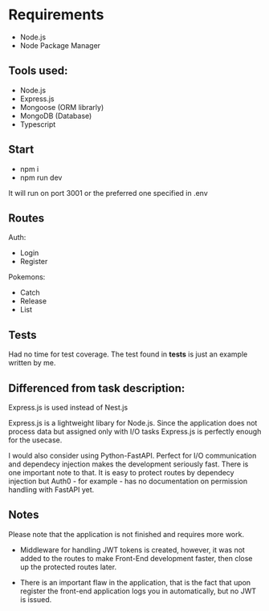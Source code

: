 # Requirements

- Node.js
- Node Package Manager

## Tools used:

- Node.js
- Express.js
- Mongoose (ORM librarly)
- MongoDB (Database)
- Typescript

## Start

- npm i
- npm run dev

It will run on port 3001 or the preferred one specified in .env

## Routes

Auth:
- Login
- Register

Pokemons:
- Catch
- Release
- List

## Tests

Had no time for test coverage. The test found in __tests__ is just an example written by me.

## Differenced from task description:

Express.js is used instead of Nest.js

Express.js is a lightweight libary for Node.js. Since the application does not process data but assigned only with I/O tasks Express.js is perfectly enough for the usecase.

I would also consider using Python-FastAPI. Perfect for I/O communication and dependecy injection makes the development seriously fast. There is one important note to that. It is easy to protect routes by dependecy injection but Auth0 - for example - has no documentation on permission handling with FastAPI yet. 

## Notes

Please note that the application is not finished and requires more work.

- Middleware for handling JWT tokens is created, however, it was not added to the routes to make Front-End development faster, then close up the protected routes later.

- There is an important flaw in the application, that is the fact that upon register the front-end application logs you in automatically, but no JWT is issued.

